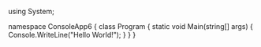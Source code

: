 using System;

namespace ConsoleApp6
{
    class Program
    {
        static void Main(string[] args)
        {
            Console.WriteLine("Hello World!");
        }
    }
}